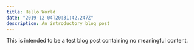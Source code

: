 ```yaml
---
title: Hello World
date: "2019-12-04T20:31:42.247Z"
description: An introductory blog post
---
```


This is intended to be a test blog post containing no meaningful content.
